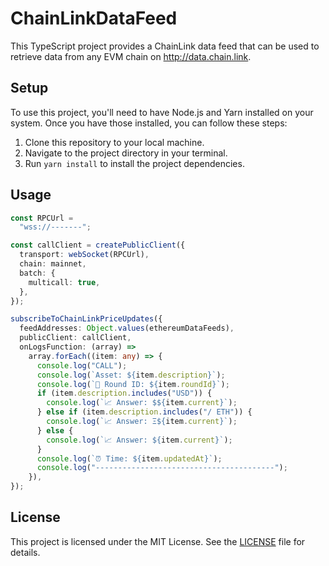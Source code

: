 # ChainLinkDataFeed

This TypeScript project provides a ChainLink data feed that can be used to retrieve data from any EVM chain on http://data.chain.link.

## Setup

To use this project, you'll need to have Node.js and Yarn installed on your system. Once you have those installed, you can follow these steps:

1. Clone this repository to your local machine.
2. Navigate to the project directory in your terminal.
3. Run `yarn install` to install the project dependencies.

## Usage

```typescript
const RPCUrl =
  "wss://-------";

const callClient = createPublicClient({
  transport: webSocket(RPCUrl),
  chain: mainnet,
  batch: {
    multicall: true,
  },
});

subscribeToChainLinkPriceUpdates({
  feedAddresses: Object.values(ethereumDataFeeds),
  publicClient: callClient,
  onLogsFunction: (array) =>
    array.forEach((item: any) => {
      console.log("CALL");
      console.log(`Asset: ${item.description}`);
      console.log(`🔘 Round ID: ${item.roundId}`);
      if (item.description.includes("USD")) {
        console.log(`📈 Answer: $${item.current}`);
      } else if (item.description.includes("/ ETH")) {
        console.log(`📈 Answer: Ξ${item.current}`);
      } else {
        console.log(`📈 Answer: ${item.current}`);
      }
      console.log(`⏰ Time: ${item.updatedAt}`);
      console.log("----------------------------------------");
    }),
});

```

## License

This project is licensed under the MIT License. See the [LICENSE](LICENSE) file for details.